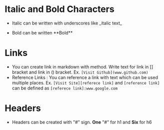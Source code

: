 # Italic and Bold Characters

* Italic can be written with underscores like \_italic text\_

* Bold can be written \*\*Bold\*\*​

# Links

* You can create link in markdown with []() method. Write text for link in [] bracket and link in () bracket. Ex. `[Visit Github](www.github.com)`
* Reference Links : You can reference a link with text which can be used multiple places. Ex. `[Visit Site][referece link]` and `[reference link]` can be defined as `[referece link]:www.google.com   `

# Headers

* Headers can be created with "#" sign. **One** "#" for h1 and **Six** for h6    

  ​

  ​